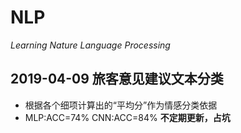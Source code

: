 # NLP
*Learning Nature Language Processing*
## 2019-04-09 旅客意见建议文本分类
- 根据各个细项计算出的“平均分”作为情感分类依据
- MLP:ACC=74% CNN:ACC=84%
**不定期更新，占坑**
